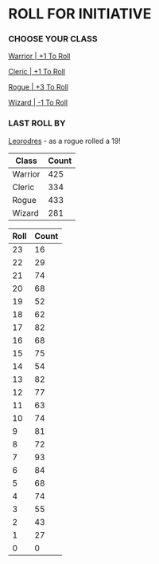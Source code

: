# ROLL FOR INITIATIVE
### CHOOSE YOUR CLASS

[Warrior | +1 To Roll](https://github.com/benjaminsampica/benjaminsampica/issues/new?title=roll%7Cwarrior&body=Just+click+%27Submit+new+issue%27.)

[Cleric | +1 To Roll](https://github.com/benjaminsampica/benjaminsampica/issues/new?title=roll%7Ccleric&body=Just+click+%27Submit+new+issue%27.)

[Rogue | +3 To Roll](https://github.com/benjaminsampica/benjaminsampica/issues/new?title=roll%7Crogue&body=Just+click+%27Submit+new+issue%27.)

[Wizard | -1 To Roll](https://github.com/benjaminsampica/benjaminsampica/issues/new?title=roll%7Cwizard&body=Just+click+%27Submit+new+issue%27.)
### LAST ROLL BY
[Leorodres](https://www.github.com/Leorodres) - as a rogue rolled a 19!

|Class|Count|
|-|-|
|Warrior|425|
|Cleric|334|
|Rogue|433|
|Wizard|281|

|Roll|Count|
|-|-|
|23|16
|22|29
|21|74
|20|68
|19|52
|18|62
|17|82
|16|68
|15|75
|14|54
|13|82
|12|77
|11|63
|10|74
|9|81
|8|72
|7|93
|6|84
|5|68
|4|74
|3|55
|2|43
|1|27
|0|0
